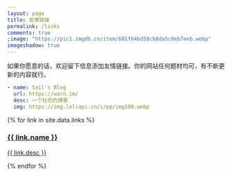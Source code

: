 ```yaml
---
layout: page
title: 友情链接
permalink: /links
comments: true
;image: "https://pic1.imgdb.cn/item/681f64bd58cb8da5c8eb7eeb.webp"
imageshadow: true
---
```

如果你愿意的话，欢迎留下信息添加友情链接。你的网站任何题材均可，有不断更新的内容就行。

```yaml
- name: Sail's Blog
  url: https://warn.im/
  desc: 一个社恐的博客
  img: https://img.loliapi.cn/i/pp/img100.webp
  ```

<div class="link-grid">
  {% for link in site.data.links %}
    <a href="{{ link.url }}" 
       class="link-card" 
       style="--bg-img: url('{{ link.img }}')" 
       target="_blank"
       rel="noopener noreferrer">
      <div class="card-content">
        <h3>{{ link.name }}</h3>
        <p>{{ link.desc }}</p>
      </div>
    </a>
  {% endfor %}
</div>
